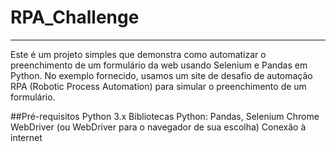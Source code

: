 # RPA_Challenge
-----
Este é um projeto simples que demonstra como automatizar o preenchimento de um formulário da web usando Selenium e Pandas em Python. No exemplo fornecido, usamos um site de desafio de automação RPA (Robotic Process Automation) para simular o preenchimento de um formulário.

##Pré-requisitos
Python 3.x
Bibliotecas Python: Pandas, Selenium
Chrome WebDriver (ou WebDriver para o navegador de sua escolha)
Conexão à internet
